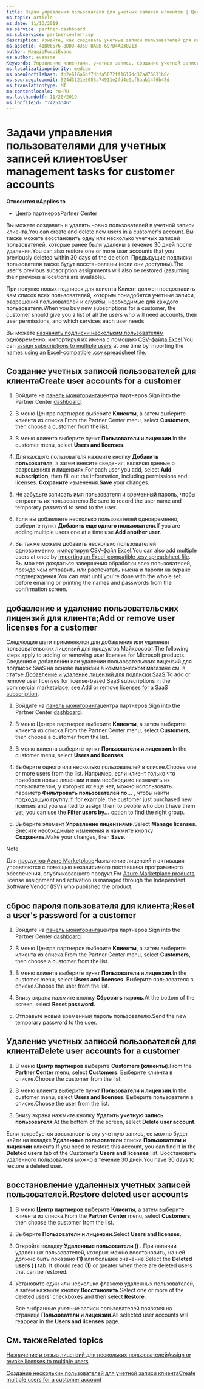 ```yaml
---
title: Задач управления пользователя для учетных записей клиентов | Центр партнеров
ms.topic: article
ms.date: 11/13/2019
ms.service: partner-dashboard
ms.subservice: partnercenter-csp
description: Узнайте, как создавать учетные записи пользователей для клиентов, добавлять или удалять пользовательские лицензии, сбрасывать пароли пользователей, удалять учетные записи пользователей и восстанавливать их.
ms.assetid: 41B06576-8DDD-435D-BABB-697D4AD30213
author: MaggiePucciEvans
ms.author: evansma
Keywords: Управление клиентами, учетная запись, создание учетной записи, лицензии, назначение лицензии, Управление пользователями, пароль, сброс пароля, смена пароля
ms.localizationpriority: medium
ms.openlocfilehash: fb2e616a6bf7dbfa5072ff1617dc37ad76831b8c
ms.sourcegitcommit: 524d3121e5053a74911e2fd4e9cf5aab14f6b48d
ms.translationtype: MT
ms.contentlocale: ru-RU
ms.lasthandoff: 11/20/2019
ms.locfileid: "74253346"
---
```

# <a name="user-management-tasks-for-customer-accounts"></a><span data-ttu-id="a8f32-104">Задачи управления пользователями для учетных записей клиентов</span><span class="sxs-lookup"><span data-stu-id="a8f32-104">User management tasks for customer accounts</span></span>

<span data-ttu-id="a8f32-105">**Относится к**</span><span class="sxs-lookup"><span data-stu-id="a8f32-105">**Applies to**</span></span>

- <span data-ttu-id="a8f32-106">Центр партнеров</span><span class="sxs-lookup"><span data-stu-id="a8f32-106">Partner Center</span></span>

<span data-ttu-id="a8f32-107">Вы можете создавать и удалять новых пользователей в учетной записи клиента.</span><span class="sxs-lookup"><span data-stu-id="a8f32-107">You can create and delete new users in a customer's account.</span></span> <span data-ttu-id="a8f32-108">Вы также можете восстановить одну или несколько учетных записей пользователей, которые ранее были удалены в течение 30 дней после удаления.</span><span class="sxs-lookup"><span data-stu-id="a8f32-108">You can also restore one or more user accounts that you previously deleted within 30 days of the deletion.</span></span> <span data-ttu-id="a8f32-109">Предыдущие подписки пользователя также будут восстановлены (если они доступны).</span><span class="sxs-lookup"><span data-stu-id="a8f32-109">The user's previous subscription assignments will also be restored (assuming their previous allocations are available).</span></span>

<span data-ttu-id="a8f32-110">При покупке новых подписок для клиента Клиент должен предоставить вам список всех пользователей, которым понадобятся учетные записи, разрешения пользователей и службы, необходимые для каждого пользователя.</span><span class="sxs-lookup"><span data-stu-id="a8f32-110">When you buy new subscriptions for a customer, the customer should give you a list of all the users who will need accounts, their user permissions, and which services each user needs.</span></span>  

<span data-ttu-id="a8f32-111">Вы можете [назначить подписки нескольким пользователям](bulk-license-provisioning-for-multiple-users.md) одновременно, импортируя их имена с помощью [CSV-файла Excel](adding-multiple-users-to-a-customer-account.md).</span><span class="sxs-lookup"><span data-stu-id="a8f32-111">You can [assign subscriptions to multiple users](bulk-license-provisioning-for-multiple-users.md) at one time by importing the names using an [Excel-compatible .csv spreadsheet file](adding-multiple-users-to-a-customer-account.md).</span></span>

<a href="" id="createuseraccounts"></a>

## <a name="create-user-accounts-for-a-customer"></a><span data-ttu-id="a8f32-112">Создание учетных записей пользователей для клиента</span><span class="sxs-lookup"><span data-stu-id="a8f32-112">Create user accounts for a customer</span></span>

1. <span data-ttu-id="a8f32-113">Войдите на [панель мониторинга](https://partner.microsoft.com/dashboard)центра партнеров.</span><span class="sxs-lookup"><span data-stu-id="a8f32-113">Sign into the Partner Center [dashboard](https://partner.microsoft.com/dashboard).</span></span>

2. <span data-ttu-id="a8f32-114">В меню Центра партнеров выберите **Клиенты**, а затем выберите клиента из списка.</span><span class="sxs-lookup"><span data-stu-id="a8f32-114">From the Partner Center menu, select **Customers**, then choose a customer from the list.</span></span>

3. <span data-ttu-id="a8f32-115">В меню клиента выберите пункт **Пользователи и лицензии**.</span><span class="sxs-lookup"><span data-stu-id="a8f32-115">In the customer menu, select **Users and licenses**.</span></span>

4. <span data-ttu-id="a8f32-116">Для каждого пользователя нажмите кнопку **Добавить пользователя**, а затем внесите сведения, включая данные о разрешениях и лицензиях.</span><span class="sxs-lookup"><span data-stu-id="a8f32-116">For each user you add, select **Add subscription**, then fill out the information, including permissions and licenses.</span></span> <span data-ttu-id="a8f32-117">**Сохраните** изменения.</span><span class="sxs-lookup"><span data-stu-id="a8f32-117">**Save** your changes.</span></span>

5. <span data-ttu-id="a8f32-118">Не забудьте записать имя пользователя и временный пароль, чтобы отправить их пользователю.</span><span class="sxs-lookup"><span data-stu-id="a8f32-118">Be sure to record the user name and temporary password to send to the user.</span></span>

6. <span data-ttu-id="a8f32-119">Если вы добавляете несколько пользователей одновременно, выберите пункт **Добавить еще одного пользователя**.</span><span class="sxs-lookup"><span data-stu-id="a8f32-119">If you are adding multiple users one at a time use **Add another user**.</span></span>

7. <span data-ttu-id="a8f32-120">Вы также можете добавить несколько пользователей одновременно, [импортируя CSV-файл Excel](adding-multiple-users-to-a-customer-account.md).</span><span class="sxs-lookup"><span data-stu-id="a8f32-120">You can also add multiple users at once by [importing an Excel-compatible .csv spreadsheet file](adding-multiple-users-to-a-customer-account.md).</span></span> <span data-ttu-id="a8f32-121">Вы можете дождаться завершения обработки всех пользователей, прежде чем отправить или распечатать имена и пароли на экране подтверждения.</span><span class="sxs-lookup"><span data-stu-id="a8f32-121">You can wait until you're done with the whole set before emailing or printing the names and passwords from the confirmation screen.</span></span>

<a href="" id="userlicensing"></a>

## <a name="add-or-remove-user-licenses-for-a-customer"></a><span data-ttu-id="a8f32-122">добавление и удаление пользовательских лицензий для клиента;</span><span class="sxs-lookup"><span data-stu-id="a8f32-122">Add or remove user licenses for a customer</span></span>

<span data-ttu-id="a8f32-123">Следующие шаги применяются для добавления или удаления пользовательских лицензий для продуктов Майкрософт.</span><span class="sxs-lookup"><span data-stu-id="a8f32-123">The following steps apply to adding or removing user licenses for Microsoft products.</span></span> <span data-ttu-id="a8f32-124">Сведения о добавлении или удалении пользовательских лицензий для подписок SaaS на основе лицензий в коммерческом магазине см. в статье [Добавление и удаление лицензий для подписки SaaS](csp-commercial-marketplace-manage.md#add-or-remove-licenses-for-a-saas-subscription).</span><span class="sxs-lookup"><span data-stu-id="a8f32-124">To add or remove user licenses for license-based SaaS subscriptions in the commercial marketplace, see [Add or remove licenses for a SaaS subscription](csp-commercial-marketplace-manage.md#add-or-remove-licenses-for-a-saas-subscription).</span></span>

1. <span data-ttu-id="a8f32-125">Войдите на [панель мониторинга](https://partner.microsoft.com/dashboard)центра партнеров.</span><span class="sxs-lookup"><span data-stu-id="a8f32-125">Sign into the Partner Center [dashboard](https://partner.microsoft.com/dashboard).</span></span>

2. <span data-ttu-id="a8f32-126">В меню Центра партнеров выберите **Клиенты**, а затем выберите клиента из списка.</span><span class="sxs-lookup"><span data-stu-id="a8f32-126">From the Partner Center menu, select **Customers**, then choose a customer from the list.</span></span>

3. <span data-ttu-id="a8f32-127">В меню клиента выберите пункт **Пользователи и лицензии**.</span><span class="sxs-lookup"><span data-stu-id="a8f32-127">In the customer menu, select **Users and licenses**.</span></span>

4. <span data-ttu-id="a8f32-128">Выберите одного или несколько пользователей в списке.</span><span class="sxs-lookup"><span data-stu-id="a8f32-128">Choose one or more users from the list.</span></span> <span data-ttu-id="a8f32-129">Например, если клиент только что приобрел новые лицензии и вам необходимо назначить их пользователям, у которых их еще нет, можно использовать параметр **Фильтровать пользователей по...** , чтобы найти подходящую группу.</span><span class="sxs-lookup"><span data-stu-id="a8f32-129">If, for example, the customer just purchased new licenses and you wanted to assign them to people who don't have them yet, you can use the **Filter users by...** option to find the right group.</span></span>

5. <span data-ttu-id="a8f32-130">Выберите элемент **Управление лицензиями**.</span><span class="sxs-lookup"><span data-stu-id="a8f32-130">Select **Manage licenses**.</span></span> <span data-ttu-id="a8f32-131">Внесите необходимые изменения и нажмите кнопку **Сохранить**.</span><span class="sxs-lookup"><span data-stu-id="a8f32-131">Make your changes, then **Save**.</span></span>

> [!NOTE]
> <span data-ttu-id="a8f32-132">Для [продуктов Azure Marketplace](csp-commercial-marketplace-manage.md#assign-licenses-and-activate-a-subscription-on-behalf-of-a-customer)Назначение лицензий и активация управляются с помощью независимого поставщика программного обеспечения, опубликовавшего продукт.</span><span class="sxs-lookup"><span data-stu-id="a8f32-132">For [Azure Marketplace products](csp-commercial-marketplace-manage.md#assign-licenses-and-activate-a-subscription-on-behalf-of-a-customer), license assignment and activation is managed through the Independent Software Vendor (ISV) who published the product.</span></span>

<a href="" id="resetpassword"></a>

## <a name="reset-a-users-password-for-a-customer"></a><span data-ttu-id="a8f32-133">сброс пароля пользователя для клиента;</span><span class="sxs-lookup"><span data-stu-id="a8f32-133">Reset a user's password for a customer</span></span>

1. <span data-ttu-id="a8f32-134">Войдите на [панель мониторинга](https://partner.microsoft.com/dashboard)центра партнеров.</span><span class="sxs-lookup"><span data-stu-id="a8f32-134">Sign into the Partner Center [dashboard](https://partner.microsoft.com/dashboard).</span></span>

2. <span data-ttu-id="a8f32-135">В меню Центра партнеров выберите **Клиенты**, а затем выберите клиента из списка.</span><span class="sxs-lookup"><span data-stu-id="a8f32-135">From the Partner Center menu, select **Customers**, then choose a customer from the list.</span></span>

3.  <span data-ttu-id="a8f32-136">В меню клиента выберите пункт **Пользователи и лицензии**.</span><span class="sxs-lookup"><span data-stu-id="a8f32-136">In the customer menu, select **Users and licenses**.</span></span> <span data-ttu-id="a8f32-137">Выберите пользователя в списке.</span><span class="sxs-lookup"><span data-stu-id="a8f32-137">Choose the user from the list.</span></span>

4.  <span data-ttu-id="a8f32-138">Внизу экрана нажмите кнопку **Сбросить пароль**.</span><span class="sxs-lookup"><span data-stu-id="a8f32-138">At the bottom of the screen, select **Reset password**.</span></span> 

5.  <span data-ttu-id="a8f32-139">Отправьте новый временный пароль пользователю.</span><span class="sxs-lookup"><span data-stu-id="a8f32-139">Send the new temporary password to the user.</span></span>

<a href="" id="deleteuseraccounts"></a>

## <a name="delete-user-accounts-for-a-customer"></a><span data-ttu-id="a8f32-140">Удаление учетных записей пользователей для клиента</span><span class="sxs-lookup"><span data-stu-id="a8f32-140">Delete user accounts for a customer</span></span>

1.  <span data-ttu-id="a8f32-141">В меню **Центр партнеров** выберите **Customers (клиенты**).</span><span class="sxs-lookup"><span data-stu-id="a8f32-141">From the **Partner Center** menu, select **Customers**.</span></span> <span data-ttu-id="a8f32-142">Выберите клиента в списке.</span><span class="sxs-lookup"><span data-stu-id="a8f32-142">Choose the customer from the list.</span></span>

2.  <span data-ttu-id="a8f32-143">В меню клиента выберите пункт **Пользователи и лицензии**.</span><span class="sxs-lookup"><span data-stu-id="a8f32-143">In the customer menu, select **Users and licenses**.</span></span> <span data-ttu-id="a8f32-144">Выберите пользователя в списке.</span><span class="sxs-lookup"><span data-stu-id="a8f32-144">Choose the user from the list.</span></span>

3.  <span data-ttu-id="a8f32-145">Внизу экрана нажмите кнопку **Удалить учетную запись пользователя**.</span><span class="sxs-lookup"><span data-stu-id="a8f32-145">At the bottom of the screen, select **Delete user account**.</span></span>

<span data-ttu-id="a8f32-146">Если потребуется восстановить эту учетную запись, ее можно будет найти на вкладке **Удаленные пользователи** списка **Пользователи и лицензии** клиента.</span><span class="sxs-lookup"><span data-stu-id="a8f32-146">If you need to restore this account, you can find it in the **Deleted users** tab of the Customer's **Users and licenses** list.</span></span> <span data-ttu-id="a8f32-147">Восстановить удаленного пользователя можно в течение 30 дней.</span><span class="sxs-lookup"><span data-stu-id="a8f32-147">You have 30 days to restore a deleted user.</span></span>

<a href="" id="restoreuseraccounts"></a>

## <a name="restore-deleted-user-accounts"></a><span data-ttu-id="a8f32-148">восстановление удаленных учетных записей пользователей.</span><span class="sxs-lookup"><span data-stu-id="a8f32-148">Restore deleted user accounts</span></span>

1.  <span data-ttu-id="a8f32-149">В меню **Центр партнеров** выберите **Клиенты**, а затем выберите клиента из списка.</span><span class="sxs-lookup"><span data-stu-id="a8f32-149">From the **Partner Center** menu, select **Customers**, then choose the customer from the list.</span></span>

2.  <span data-ttu-id="a8f32-150">Выберите **Пользователи и лицензии**.</span><span class="sxs-lookup"><span data-stu-id="a8f32-150">Select **Users and licenses**.</span></span>

3.  <span data-ttu-id="a8f32-151">Откройте вкладку **Удаленные пользователи ()** . При наличии удаленных пользователей, которых можно восстановить, на ней должно быть показано **(1)** или большее значение.</span><span class="sxs-lookup"><span data-stu-id="a8f32-151">Select the **Deleted users ( )** tab. It should read **(1)** or greater when there are deleted users that can be restored.</span></span>

4.  <span data-ttu-id="a8f32-152">Установите один или несколько флажков удаленных пользователей, а затем нажмите кнопку **Восстановить**.</span><span class="sxs-lookup"><span data-stu-id="a8f32-152">Select one or more of the deleted users' checkboxes and then select **Restore**.</span></span>

    <span data-ttu-id="a8f32-153">Все выбранные учетные записи пользователей появятся на странице **Пользователи и лицензии**.</span><span class="sxs-lookup"><span data-stu-id="a8f32-153">All selected user accounts will reappear in the **Users and licenses** page.</span></span>

## <a name="related-topics"></a><span data-ttu-id="a8f32-154">См. также</span><span class="sxs-lookup"><span data-stu-id="a8f32-154">Related topics</span></span>


[<span data-ttu-id="a8f32-155">Назначение и отзыв лицензий для нескольких пользователей</span><span class="sxs-lookup"><span data-stu-id="a8f32-155">Assign or revoke licenses to multiple users</span></span>](bulk-license-provisioning-for-multiple-users.md)

[<span data-ttu-id="a8f32-156">Создание нескольких пользователей для учетной записи клиента</span><span class="sxs-lookup"><span data-stu-id="a8f32-156">Create multiple users for a customer account</span></span>](adding-multiple-users-to-a-customer-account.md)